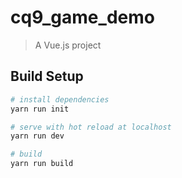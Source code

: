 # cq9_game_demo

> A Vue.js project

## Build Setup

``` bash
# install dependencies
yarn run init

# serve with hot reload at localhost
yarn run dev

# build
yarn run build
